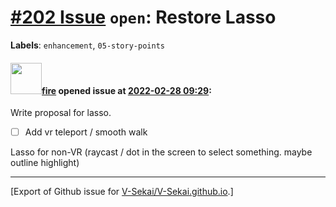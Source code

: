 # [\#202 Issue](https://github.com/V-Sekai/V-Sekai.github.io/issues/202) `open`: Restore Lasso
**Labels**: `enhancement`, `05-story-points`


#### <img src="https://avatars.githubusercontent.com/u/32321?u=c2e06a3d2b49a467aa907e54aa259516440267cc&v=4" width="50">[fire](https://github.com/fire) opened issue at [2022-02-28 09:29](https://github.com/V-Sekai/V-Sekai.github.io/issues/202):

Write proposal for lasso.

- [ ] Add vr teleport / smooth walk

Lasso for non-VR (raycast / dot in the screen to select something. maybe outline highlight)




-------------------------------------------------------------------------------



[Export of Github issue for [V-Sekai/V-Sekai.github.io](https://github.com/V-Sekai/V-Sekai.github.io).]

